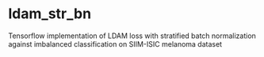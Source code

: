 # ldam_str_bn
Tensorflow implementation of LDAM loss with stratified batch normalization against imbalanced classification on SIIM-ISIC melanoma dataset
